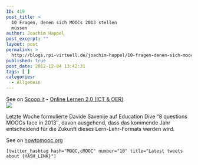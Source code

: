 ```yaml
---
ID: 419
post_title: >
  10 Fragen, denen sich MOOCs 2013 stellen
  müssen
author: Joachim Happel
post_excerpt: ""
layout: post
permalink: >
  http://blogs.rpi-virtuell.de/joachim-happel/10-fragen-denen-sich-moocs-2013-stellen-mussen/
published: true
post_date: 2012-12-04 13:42:31
tags: [ ]
categories:
  - Allgemein
---
```

<p>
	See on <a href="http://www.scoop.it/t/online-lernen-2-0/p/3588590616/10-fragen-denen-sich-moocs-2013-stellen-mussen">Scoop.it</a> - <a href="http://www.scoop.it/t/online-lernen-2-0">Online Lernen 2.0 (ICT &amp; OER)</a><br />
	<a href="http://www.scoop.it/t/online-lernen-2-0/p/3588590616/10-fragen-denen-sich-moocs-2013-stellen-mussen"><img src="http://img.scoop.it/Kgwst7sIu2-7n43a0UQbOTl72eJkfbmt4t8yenImKBXEejxNn4ZJNZ2ss5Ku7Cxt" /></a>
</p>
<p>
	Letzte Woche formulierte Davide Savenije auf Education Dive &ldquo;8 questions MOOCs face in 2013&Prime;, davon ausgehend, dass das kommende Jahr entscheidend f&uuml;r die Zukunft dieses Lern-Lehr-Formats werden wird.
</p>
<p>
	See on <a href="http://howtomooc.org/10-fragen-moocs-2013/">howtomooc.org</a>
</p>
<p>
	<code>[twitter_hashtag hash="MOOC,cMOOC" number="10" title="Latest tweets about {HASH_LINK}"]</code>
</p>
<p>
	&nbsp;
</p>